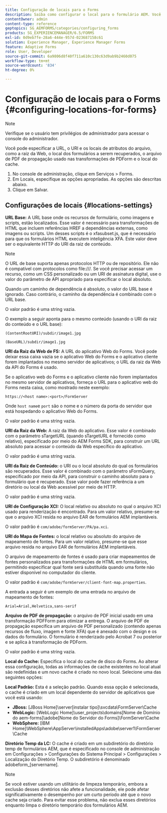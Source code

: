 ```yaml
---
title: Configuração de locais para o Forms
description: Saiba como configurar o local para o formulário AEM. Você pode especificar os locais do arquivo do atributo, o local do formulário, o arquivo de PDF de propagação e o local do cache.
contentOwner: admin
content-type: reference
geptopics: SG_AEMFORMS/categories/configuring_forms
products: SG_EXPERIENCEMANAGER/6.5/FORMS
exl-id: 0d9eb7fe-28a6-444e-957d-023687158c61
solution: Experience Manager, Experience Manager Forms
feature: Adaptive Forms
role: User, Developer
source-git-commit: 6a9806d8f40f711a610c130c63d9ab9b2460d075
workflow-type: tm+mt
source-wordcount: '834'
ht-degree: 0%

---
```


# Configuração de locais para o Forms {#configuring-locations-for-forms}

>[!NOTE]
> 
> Verifique se o usuário tem privilégios de administrador para acessar o console do administrador.

Você pode especificar a URL, o URI e os locais de atributos do arquivo, como a raiz da Web, o local dos formulários a serem recuperados, o arquivo de PDF de propagação usado nas transformações de PDForm e o local do cache.

1. No console de administração, clique em Serviços > Forms.
1. Em Locais, especifique as opções apropriadas. As opções são descritas abaixo.
1. Clique em Salvar.

## Configurações de locais {#locations-settings}

**URL Base:** A URL base onde os recursos de formulário, como imagens e scripts, estão localizados. Esse valor é necessário para transformações de HTML que incluem referências HREF a dependências externas, como imagens ou scripts. Um desses scripts é o xfasubset.js, que é necessário para que os formulários HTML executem inteligência XFA. Este valor deve ser o equivalente HTTP do URI da raiz de conteúdo.

>[!NOTE]
>
>O URL de base suporta apenas protocolos HTTP ou de repositório. Ele não é compatível com protocolos como file:///. Se você precisar acessar um recurso, como um CSS personalizado ou um URI de assinatura digital, use o valor do parâmetro de API apropriado para especificar o local absoluto.

Quando um caminho de dependência é absoluto, o valor do URL base é ignorado. Caso contrário, o caminho da dependência é combinado com o URL base.

O valor padrão é uma string vazia.

O exemplo a seguir aponta para o mesmo conteúdo (usando o URI da raiz do conteúdo e o URL base):

`(ContentRootURI)/subdir/image1.jpg`

`(BaseURL)/subdir/image1.jpg`

**URI da Raiz da Web de FS:** A URL do aplicativo Web do Forms. Você pode deixar essa caixa vazia se o aplicativo Web do Forms e o aplicativo cliente forem implantados no mesmo servidor de aplicativos; o URL da raiz da Web da API do Forms é usado.

Se o aplicativo web do Forms e o aplicativo cliente não forem implantados no mesmo servidor de aplicativos, forneça o URL para o aplicativo web do Forms nesta caixa, como mostrado neste exemplo:

`https://<host name>:<port>/FormServer`

Onde `host name`e `port` são o nome e o número da porta do servidor que está hospedando o aplicativo Web do Forms.

O valor padrão é uma string vazia.

**URI da Raiz da Web:** A raiz da Web do aplicativo. Esse valor é combinado com o parâmetro sTargetURL (quando sTargetURL é fornecido como relativo), especificado por meio do AEM Forms SDK, para construir um URL absoluto para acessar o conteúdo da Web específico do aplicativo.

O valor padrão é uma string vazia.

**URI da Raiz de Conteúdo:** o URI ou o local absoluto do qual os formulários são recuperados. Esse valor é combinado com o parâmetro sFormQuery, especificado por meio da API, para construir o caminho absoluto para o formulário que é recuperado. Esse valor pode fazer referência a um diretório ou local da Web acessível por meio de HTTP.

O valor padrão é uma string vazia.

**URI de Configuração XCI:** O local relativo ou absoluto no qual o arquivo XCI usado para renderização é encontrado. Para um valor relativo, presume-se que o arquivo XCI resida no arquivo EAR de formulários AEM implantáveis.

O valor padrão é `com/adobe/formServer/PA/pa.xci`.

**URI do Mapa de Fontes:** o local relativo ou absoluto do arquivo de mapeamento de fontes. Para um valor relativo, presume-se que esse arquivo resida no arquivo EAR de formulários AEM implantáveis.

O arquivo de mapeamento de fontes é usado para criar mapeamentos de fontes personalizados para transformações de HTML em formulários, permitindo especificar qual fonte será substituída quando uma fonte não estiver disponível no computador do cliente.

O valor padrão é `com/adobe/formServer/client-font-map.properties`.

A entrada a seguir é um exemplo de uma entrada no arquivo de mapeamento de fontes:

`Arial=Arial,Helvetica,sans-serif`

**Arquivo de PDF de propagação:** o arquivo de PDF inicial usado em uma transformação PDFForm para otimizar a entrega. O arquivo de PDF de propagação especifica um arquivo de PDF personalizado (contendo apenas recursos de fluxo, imagem e fonte XFA) que é anexado com o design e os dados do formulário. O formulário é renderizado pelo Acrobat 7 ou posterior e se aplica à transformação de PDForm.

O valor padrão é uma string vazia.

**Local do Cache:** Especifica o local do cache de disco do Forms. Ao alterar essa configuração, todas as informações de cache existentes no local atual são redefinidas e um novo cache é criado no novo local. Selecione uma das seguintes opções:

**Local Padrão:** Esta é a seleção padrão. Quando essa opção é selecionada, o cache é criado em um local dependente do servidor de aplicativos que você está usando:

* **JBoss:** [JBoss Home]\server\[instalar tipo]\svcdata\FormServer\Cache
* **WebLogic:** [WebLogic Home]\user_projects\domains\[Nome de Domínio do aem-forms]\adobe\[Nome do Servidor do Forms]\FormServer\Cache
* **WebSphere:** [IBM Home]\WebSphere\AppServer\installedApps\adobe\server1\FormServer\Cache

**Diretório Temp da LC:** O cache é criado em um subdiretório do diretório temp de formulários AEM, que é especificado no console de administração em Configurações > Configurações do Sistema Principal > Configurações > Localização do Diretório Temp. O subdiretório é denominado adobeform_[servername].

>[!NOTE]
>
>Se você estiver usando um utilitário de limpeza temporário, embora a exclusão desses diretórios não afete a funcionalidade, ele pode afetar significativamente o desempenho por um curto período até que o novo cache seja criado. Para evitar esse problema, não exclua esses diretórios enquanto limpa o diretório temporário dos formulários AEM.
